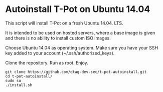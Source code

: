 # Autoinstall T-Pot on Ubuntu 14.04

This script will install T-Pot on a fresh Ubuntu 14.04. LTS. 

It is intended to be used on hosted servers, where a base image is given and there is no ability to install custom ISO images. 

Choose Ubuntu 14.04 as operating system. Make sure you have your SSH key added to your account (~/.ssh/authorized_keys). 

Clone the repository. Run as root. Enjoy.

    git clone https://github.com/dtag-dev-sec/t-pot-autoinstall.git
    cd t-pot-autoinstall/
    sudo su
    ./install.sh
    

